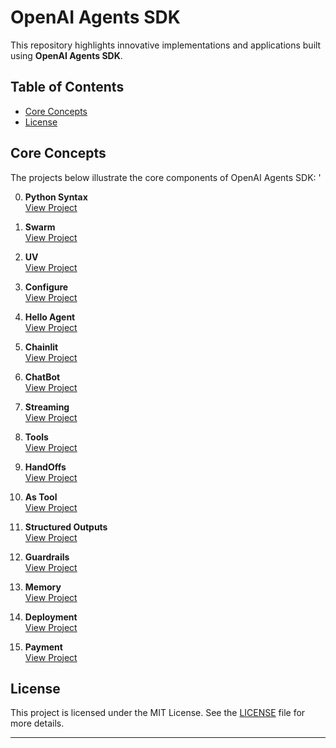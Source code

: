 # OpenAI Agents SDK  

This repository highlights innovative implementations and applications built using **OpenAI Agents SDK**.  

## Table of Contents  

- [Core Concepts](#core-concepts)  
- [License](#license)  

## Core Concepts  

The projects below illustrate the core components of OpenAI Agents SDK:  '

0. **Python Syntax**  
   [View Project](https://github.com/EngineerAbdulQadir/OpenAI-Agents-SDK/tree/main/Gauge/00%20-%20Pyhton%20Syntax%20Dataclasses) 

1. **Swarm**  
   [View Project](https://github.com/EngineerAbdulQadir/OpenAI-Agents-SDK/tree/main/Gauge/01%20-%20Swarm) 

2. **UV**  
   [View Project](https://github.com/EngineerAbdulQadir/OpenAI-Agents-SDK/tree/main/Gauge/02%20-%20UV/uv-helloworld) 

3. **Configure**  
   [View Project](https://github.com/EngineerAbdulQadir/OpenAI-Agents-SDK/tree/main/Gauge/03%20-%20Configure) 

4. **Hello Agent**  
   [View Project](https://github.com/EngineerAbdulQadir/OpenAI-Agents-SDK/tree/main/Gauge/04%20-%20Hello%20Agent) 

5. **Chainlit**  
   [View Project](https://github.com/EngineerAbdulQadir/OpenAI-Agents-SDK/tree/main/Gauge/05%20-%20Chainlit/chainlit) 

6. **ChatBot**  
   [View Project]() 

7. **Streaming**  
   [View Project]()  

8. **Tools**  
   [View Project]()

9. **HandOffs**  
   [View Project]()  

10. **As Tool**  
   [View Project]() 

11. **Structured Outputs**  
   [View Project]() 

12. **Guardrails**  
   [View Project]() 

13. **Memory**  
   [View Project]() 

14. **Deployment**  
   [View Project]() 

15. **Payment**  
   [View Project]() 

## License  

This project is licensed under the MIT License. See the [LICENSE](LICENSE) file for more details.  

---